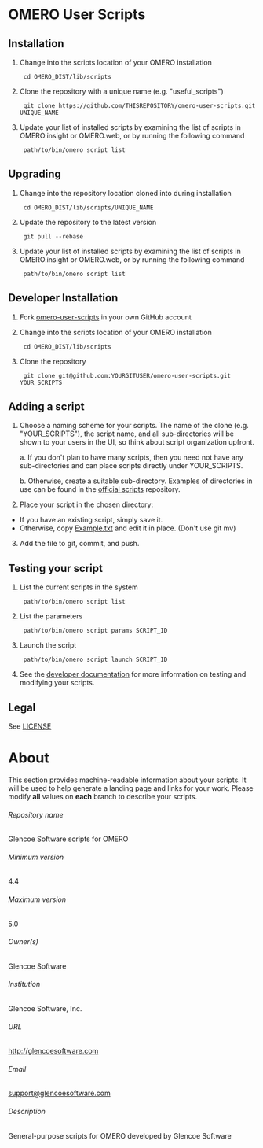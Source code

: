 OMERO User Scripts
==================

Installation
------------

1. Change into the scripts location of your OMERO installation

        cd OMERO_DIST/lib/scripts

2. Clone the repository with a unique name (e.g. "useful_scripts")

        git clone https://github.com/THISREPOSITORY/omero-user-scripts.git UNIQUE_NAME

3. Update your list of installed scripts by examining the list of scripts
   in OMERO.insight or OMERO.web, or by running the following command

        path/to/bin/omero script list

Upgrading
---------

1. Change into the repository location cloned into during installation

        cd OMERO_DIST/lib/scripts/UNIQUE_NAME

2. Update the repository to the latest version

        git pull --rebase

3. Update your list of installed scripts by examining the list of scripts
   in OMERO.insight or OMERO.web, or by running the following command

        path/to/bin/omero script list

Developer Installation
----------------------

1. Fork [omero-user-scripts](https://github.com/ome/omero-user-scripts/fork) in your own GitHub account

2. Change into the scripts location of your OMERO installation

        cd OMERO_DIST/lib/scripts

3. Clone the repository

        git clone git@github.com:YOURGITUSER/omero-user-scripts.git YOUR_SCRIPTS

Adding a script
---------------

1. Choose a naming scheme for your scripts. The name of the clone
   (e.g. "YOUR_SCRIPTS"), the script name, and all sub-directories will be shown
   to your users in the UI, so think about script organization upfront.

   a. If you don't plan to have many scripts, then you need not have any sub-directories
      and can place scripts directly under YOUR_SCRIPTS.

   b. Otherwise, create a suitable sub-directory. Examples of directories in use can be
      found in the [official scripts](https://github.com/ome/scripts) repository.

2. Place your script in the chosen directory:
  * If you have an existing script, simply save it.
  * Otherwise, copy [Example.txt](Example.txt) and edit it in place. (Don't use git mv)

3. Add the file to git, commit, and push.

Testing your script
-------------------

1. List the current scripts in the system

        path/to/bin/omero script list

2. List the parameters

        path/to/bin/omero script params SCRIPT_ID

3. Launch the script

        path/to/bin/omero script launch SCRIPT_ID

4. See the [developer documentation](https://www.openmicroscopy.org/site/support/omero4/developers/scripts/)
   for more information on testing and modifying your scripts.

Legal
-----

See [LICENSE](LICENSE)


# About #
This section provides machine-readable information about your scripts.
It will be used to help generate a landing page and links for your work.
Please modify **all** values on **each** branch to describe your scripts.

###### Repository name ######
Glencoe Software scripts for OMERO

###### Minimum version ######
4.4

###### Maximum version ######
5.0

###### Owner(s) ######
Glencoe Software

###### Institution ######
Glencoe Software, Inc.

###### URL ######
http://glencoesoftware.com

###### Email ######
support@glencoesoftware.com

###### Description ######
General-purpose scripts for OMERO developed by Glencoe Software
